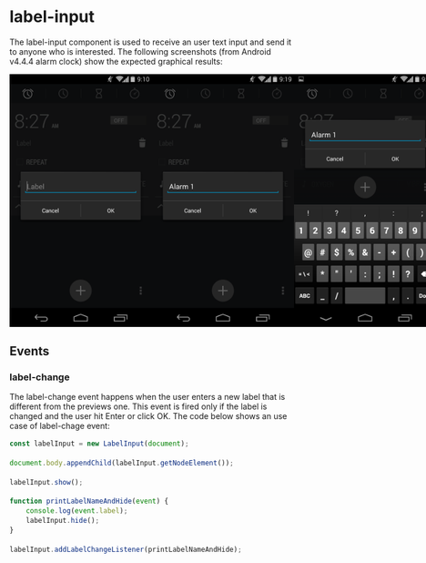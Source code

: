 # label-input
The label-input component is used to receive an user text input and
send it to anyone who is interested. The following screenshots (from Android v4.4.4 alarm clock) show the expected graphical results:

<div id="images-container" style="display: flex; flex-direction: row; align-items: center; justify-content: space-between">
    <img src="./screenshot/label-input-screenshot.png" alt="label-input screenshot" width=" 250px">
    <img src="./screenshot/label-input-named-screenshot.png" alt="label-input named screenshot" width=" 250px">
    <img src="./screenshot/label-input-named-keyboard-screenshot.png" alt="label-input named keyboard screenshot" width=" 250px">
</div>

## Events

### label-change
The label-change event happens when the user enters a new label that is different
from the previews one. This event is fired only if the label is changed and the user
hit Enter or click OK. The code below shows an use case of label-chage event:
```javascript
const labelInput = new LabelInput(document);

document.body.appendChild(labelInput.getNodeElement());

labelInput.show();

function printLabelNameAndHide(event) {
    console.log(event.label);
    labelInput.hide();
}

labelInput.addLabelChangeListener(printLabelNameAndHide);
```
